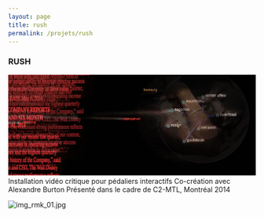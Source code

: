 ```yaml
---
layout: page
title: rush
permalink: /projets/rush
---
```

### RUSH
![img_rush_01.jpg](../../assets/img/img_rush_01.png)
Installation vidéo critique pour pédaliers interactifs
Co-création avec Alexandre Burton
Présenté dans le cadre de C2-MTL, Montréal 2014


![img_rmk_01.jpg](../../assets/img/img_rush_01.jpg)
